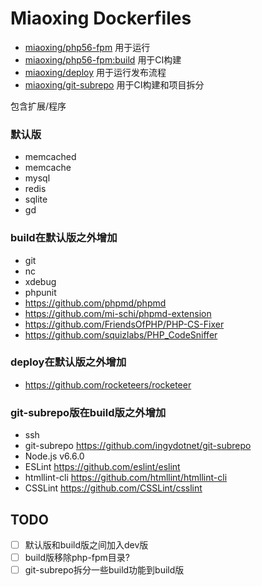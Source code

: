# Miaoxing Dockerfiles

- [miaoxing/php56-fpm](https://github.com/miaoxing/dockerfiles/blob/master/php-fpm/Dockerfile) 用于运行
- [miaoxing/php56-fpm:build](https://github.com/miaoxing/dockerfiles/blob/master/build/php-fpm/Dockerfile) 用于CI构建
- [miaoxing/deploy](https://github.com/miaoxing/dockerfiles/blob/master/deploy/Dockerfile) 用于运行发布流程
- [miaoxing/git-subrepo](https://github.com/miaoxing/dockerfiles/blob/master/git-subrepo/Dockerfile) 用于CI构建和项目拆分

包含扩展/程序

### 默认版

- memcached
- memcache
- mysql
- redis
- sqlite
- gd

### build在默认版之外增加

- git
- nc
- xdebug
- phpunit
- https://github.com/phpmd/phpmd
- https://github.com/mi-schi/phpmd-extension
- https://github.com/FriendsOfPHP/PHP-CS-Fixer
- https://github.com/squizlabs/PHP_CodeSniffer

### deploy在默认版之外增加

- https://github.com/rocketeers/rocketeer

### git-subrepo版在build版之外增加

- ssh
- git-subrepo https://github.com/ingydotnet/git-subrepo
- Node.js v6.6.0
- ESLint https://github.com/eslint/eslint
- htmllint-cli https://github.com/htmllint/htmllint-cli
- CSSLint https://github.com/CSSLint/csslint

## TODO

- [ ] 默认版和build版之间加入dev版
- [ ] build版移除php-fpm目录?
- [ ] git-subrepo拆分一些build功能到build版